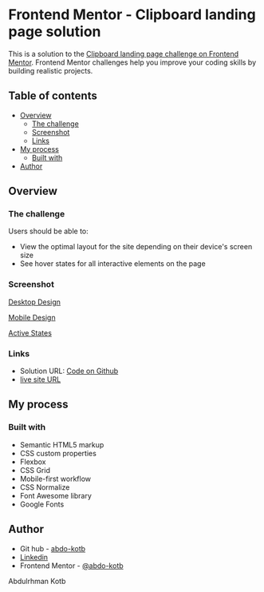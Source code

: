# Frontend Mentor - Clipboard landing page solution

This is a solution to the [Clipboard landing page challenge on Frontend Mentor](https://www.frontendmentor.io/challenges/clipboard-landing-page-5cc9bccd6c4c91111378ecb9). Frontend Mentor challenges help you improve your coding skills by building realistic projects. 

## Table of contents

- [Overview](#overview)
  - [The challenge](#the-challenge)
  - [Screenshot](#screenshot)
  - [Links](#links)
- [My process](#my-process)
  - [Built with](#built-with)
- [Author](#author)

## Overview

### The challenge

Users should be able to:

- View the optimal layout for the site depending on their device's screen size
- See hover states for all interactive elements on the page

### Screenshot

[Desktop Design](https://user-images.githubusercontent.com/86558336/126498769-07fe12dc-2bd6-4291-af24-9b1a989fe37a.png)

[Mobile Design](https://user-images.githubusercontent.com/86558336/126499190-9cad332c-e1aa-4ba3-81b9-a627a00de029.png)

[Active States](https://user-images.githubusercontent.com/86558336/126499644-f6a94ba7-b542-4662-8f94-0fd5c6ccbbab.png)

### Links

- Solution URL: [Code on Github](https://github.com/abdo-kotb/clipboard-landing-page)
- [live site URL](abdo-kotb.github.io/clipboard-landing-page)

## My process

### Built with

- Semantic HTML5 markup
- CSS custom properties
- Flexbox
- CSS Grid
- Mobile-first workflow
- CSS Normalize
- Font Awesome library
- Google Fonts

## Author

- Git hub - [abdo-kotb](github.com/abdo-kotb)
- [Linkedin](https://www.linkedin.com/in/abdulrhman-mohammed-5687781b5/)
- Frontend Mentor - [@abdo-kotb](https://www.frontendmentor.io/profile/abdo-kotb)

Abdulrhman Kotb

